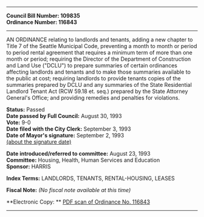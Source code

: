 * * * * *  
  
**Council Bill Number: [](#h0)[](#h2)109835**   
**Ordinance Number: 116843**  
  
* * * * *  
  
AN ORDINANCE relating to landlords and tenants, adding a new chapter to Title 7 of the Seattle Municipal Code, preventing a month to month or period to period rental agreement that requires a minimum term of more than one month or period; requiring the Director of the Department of Construction and Land Use ("DCLU") to prepare summaries of certain ordinances affecting landlords and tenants and to make those summaries available to the public at cost; requiring landlords to provide tenants copies of the summaries prepared by DCLU and any summaries of the State Residential Landlord Tenant Act (RCW 59.18 et. seq.) prepared by the State Attorney General's Office; and providing remedies and penalties for violations.  
  
**Status:** Passed   
**Date passed by Full Council:** August 30, 1993   
**Vote:** 9-0   
**Date filed with the City Clerk:** September 3, 1993   
**Date of Mayor's signature:** September 2, 1993   
[(about the signature date)](/~public/approvaldate.htm)   
  
  
**Date introduced/referred to committee:** August 23, 1993   
**Committee:** Housing, Health, Human Services and Education   
**Sponsor:** HARRIS   
  
**Index Terms:** LANDLORDS, TENANTS, RENTAL-HOUSING, LEASES  
  
**Fiscal Note:** *(No fiscal note available at this time)*  
  
**Electronic Copy: ** [PDF scan of Ordinance No. 116843](/~archives/Ordinances/Ord_116843.pdf)  
  
* * * * *  
